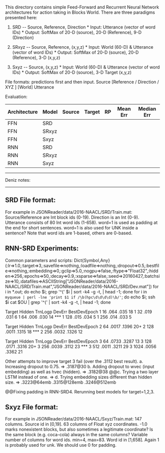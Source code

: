 This directory contains simple Feed-Forward and Recurrent Neural Network architectures for action taking in Blocks World.
There are three paradigms presented here:

  1. SRD -- Source, Reference, Direction
    * Input:   Utterance (vector of word IDs)
    * Output:  SoftMax of 20-D (source), 20-D (Reference), 9-D (Direction)

  2. SRxyz -- Source, Reference, (x,y,z)
    * Input:   World (60-D) & Utterance (vector of word IDs)
    * Output:  SoftMax of 20-D (source), 20-D (Reference), 3-D (x,y,z)

  3. Sxyz -- Source, (x,y,z)
    * Input:   World (60-D) & Utterance (vector of word IDs)
    * Output:  SoftMax of 20-D (source), 3-D Target (x,y,z)

File formats:  predictions first and then input.
Source [Reference / Direction / XYZ ] [World] Utterance 

Evaluation:

| Architecture |  Model   | Source | Target | RP | Mean Err | Median Err |
| ------------ |  ------- |:------:|:------:|:---:|:--------:|:----------:|
|  FFN         | SRD      |        |        |     |          |            |
|  FFN         | SRxyz    |        |        |     |          |            |
|  FFN         | Sxyz     |        |        |     |          |            |
|  RNN         | SRD      |        |        |     |          |            |
|  RNN         | SRxyz    |        |        |     |          |            |
|  RNN         | Sxyz     |        |        |     |          |            |


************
Deniz notes:
************

SRD File format:
----------------
For example in JSONReader/data/2016-NAACL/SRD/Train.mat:
Source/Reference are Int block ids (0-19).
Direction is an Int (0-9).
Utterance consists of 80 Int word ids (1-658).
word=1 is used as padding at the end for short sentences.
word=1 is also used for UNK inside a sentence?
Note that word ids are 1-based, others are 0-based.

RNN-SRD Experiments:
--------------------
Common parameters and scripts:
Dict{Symbol,Any}(:lr=>1.0,:target=>3,:savefile=>nothing,:loadfile=>nothing,:dropout=>0.5,:bestfile=>nothing,:embedding=>0,:gclip=>5.0,:nogpu=>false,:ftype=>"Float32",:hidden=>256,:epochs=>50,:decay=>0.9,:xsparse=>false,:seed=>20160427,:batchsize=>10,:datafiles=>ASCIIString["JSONReader/data/2016-NAACL/SRD/Train.mat","JSONReader/data/2016-NAACL/SRD/Dev.mat"])
for i in *.out; do echo $i; grep '^(' $i | sort -k4 -g -t, | head -1; done
for i in `myqueue | perl -lne 'print $1 if /\b(hpc\d\d\d\d)\b/'`; do echo $i; ssh $i cat $OU | grep '^(' | sort -k4 -g -t, | head -1; done

Target	Hidden	TrnLogp	DevErr	BestDevEpoch
1	16	.064	.035	18
1	32	.019	.031	6
1	64	.006	.030	14	***
1	128	.015	.034	5
1	256	.014	.033	5

Target	Hidden	TrnLogp	DevErr	BestDevEpoch
2	64	.0017	.1396	20+
2	128	.0011	.1315	18	***
2	256	.0032	.1326	12

Target	Hidden	TrnLogp	DevErr	BestDevEpoch
3	64	.0733	.3287	13
3	128	.0171	.3316	20+
3	256	.0039	.3112	23	***
3	512	.0011	.3211	29
3	1024	.0056	.3362	21

Other attempts to improve target 3 fail (over the .3112 best result).
a. Increasing dropout to 0.75. => .3187@30
b. Adding dropout to wvec (input embedding) as well as hvec (hidden). => .3182@38
@@c. Trying a two layer LSTM instead of one. => 
d. Trying embedding sizes different than hidden size. => .3223@64emb .3315@128emb .3246@512emb

@@Fixing padding in RNN-SRD4. Rerunning best models for target=1,2,3.

Sxyz File format:
-----------------
For example in JSONReader/data/2016-NAACL/Sxyz/Train.mat:
147 columns.
Source id in [0,19].
63 columns of Float xyz coordinates. -1.0 marks nonexistent blocks, but also sometimes a legitimate coordinate? Is the same block (e.g. coca-cola) always in the same columns?
Variable number of columns for word ids. min=4, max=83.
Word id in [1,658].  Again 1 is probably used for unk.  We should use 0 for padding.


